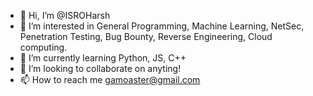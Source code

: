- 👋 Hi, I’m @ISROHarsh
- 👀 I’m interested in General Programming, Machine Learning, NetSec, Penetration Testing, Bug Bounty, Reverse Engineering, Cloud computing.  
- 🌱 I’m currently learning Python, JS, C++
- 💞️ I’m looking to collaborate on anyting!
- 📫 How to reach me gamoaster@gmail.com


